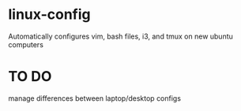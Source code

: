 # linux-config
Automatically configures vim, bash files, i3, and tmux on new ubuntu computers

# TO DO
manage differences between laptop/desktop configs

